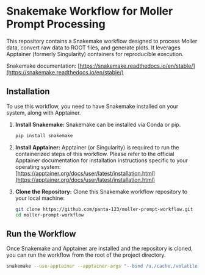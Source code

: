 # Snakemake Workflow for Moller Prompt Processing

This repository contains a Snakemake workflow designed to process Moller data, convert raw data to ROOT files, and generate plots. It leverages Apptainer (formerly Singularity) containers for reproducible execution.

Snakemake documentation: [https://snakemake.readthedocs.io/en/stable/](https://snakemake.readthedocs.io/en/stable/)

## Installation

To use this workflow, you need to have Snakemake installed on your system, along with Apptainer.

1.  **Install Snakemake:**
    Snakemake can be installed via Conda or pip.
    ```bash
    pip install snakemake
    ```

2.  **Install Apptainer:**
    Apptainer (or Singularity) is required to run the containerized steps of this workflow. Please refer to the official Apptainer documentation for installation instructions specific to your operating system: [https://apptainer.org/docs/user/latest/installation.html](https://apptainer.org/docs/user/latest/installation.html)

3.  **Clone the Repository:**
    Clone this Snakemake workflow repository to your local machine:

    ```bash
    git clone https://github.com/panta-123/moller-prompt-workflow.git
    cd moller-prompt-workflow
    ```

## Run the Workflow

Once Snakemake and Apptainer are installed and the repository is cloned, you can run the workflow from the root of the project directory.

```bash
snakemake --use-apptainer --apptainer-args "--bind /u,/cache,/volatile,/scratch,/work,/w"
```
